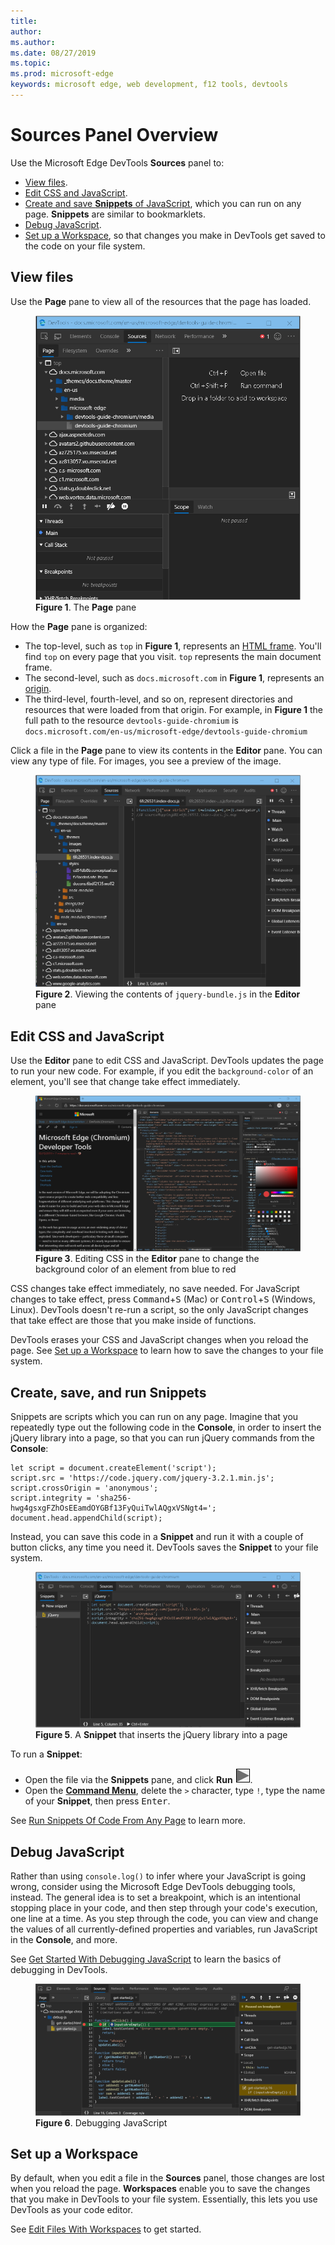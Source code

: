 ```yaml
---
title: 
author: 
ms.author: 
ms.date: 08/27/2019
ms.topic: 
ms.prod: microsoft-edge
keywords: microsoft edge, web development, f12 tools, devtools
---
```








# Sources Panel Overview 



Use the Microsoft Edge DevTools **Sources** panel to:

* [View files](#view-files).
* [Edit CSS and JavaScript](#edit-css-and-javascript).
* [Create and save **Snippets** of JavaScript](#create-and-save-snippets-of-javascript), which you can run on any page.
  **Snippets** are similar to bookmarklets.
* [Debug JavaScript](#debug-javascript).
* [Set up a Workspace](#set-up-a-workspace), so that changes you make in DevTools get saved to the code on
  your file system.

## View files 

Use the **Page** pane to view all of the resources that the page has loaded.

<figure>
  <img src="images/sources-page-pane.msft.png"
       alt="The Page pane"/>
  <figcaption>
    <b>Figure 1</b>. The <b>Page</b> pane
  </figcaption>
</figure>

How the **Page** pane is organized:

* The top-level, such as `top` in <b>Figure 1</b>, represents an [HTML frame][frame].
  You'll find `top` on every page that you visit. `top` represents the main document
  frame.
* The second-level, such as `docs.microsoft.com` in <b>Figure 1</b>, represents an
  [origin][origin].
* The third-level, fourth-level, and so on, represent directories and resources that
  were loaded from that origin. For example, in <b>Figure 1</b> the full path to the
  resource `devtools-guide-chromium` is
  `docs.microsoft.com/en-us/microsoft-edge/devtools-guide-chromium`

[frame]: https://www.w3.org/TR/html401/present/frames.html
[origin]: https://html.spec.whatwg.org/multipage/origin.html#origin

Click a file in the **Page** pane to view its contents in the **Editor** pane. You
can view any type of file. For images, you see a preview of the image.

<figure>
  <img src="images/sources-editor-pane.msft.png"
       alt="Viewing a file in the Editor pane"/>
  <figcaption>
    <b>Figure 2</b>. Viewing the contents of <code>jquery-bundle.js</code> in the <b>Editor</b>
    pane
  </figcaption>
</figure>

## Edit CSS and JavaScript 

Use the **Editor** pane to edit CSS and JavaScript.  DevTools updates the
page to run your new code. For example, if you edit the `background-color` of an element, you'll
see that change take effect immediately.

<figure>
  <img src="images/edit-css.msft.png"
       alt="Editing CSS in the Editor pane"/>
  <figcaption>
    <b>Figure 3</b>. Editing CSS in the <b>Editor</b> pane to change the background color of an
    element from blue to red
  </figcaption>
</figure>

CSS changes take effect immediately, no save needed. For JavaScript changes to take effect, press
<kbd>Command</kbd>+<kbd>S</kbd> (Mac) or <kbd>Control</kbd>+<kbd>S</kbd> (Windows, Linux).
DevTools doesn't re-run a script, so the only JavaScript changes that take effect are those that
you make inside of functions. <!-- For example, in <b>Figure 4</b> note how `console.log('A')` doesn't
run, whereas `console.log('B')` does. If DevTools re-ran the entire script after making the
change, then the text `A` would have been logged to the **Console**. -->

<!-- <figure>
  <img src="images/edit-js.msft.png"
       alt="Editing JavaScript in the Editor pane"/>
  <figcaption>
    <b>Figure 4</b>. Editing JavaScript in the <b>Editor</b> pane
  </figcaption>
</figure> -->

DevTools erases your CSS and JavaScript changes when you reload the page. See
[Set up a Workspace](#set-up-a-workspace) to learn how to save the changes to your file
system.

## Create, save, and run Snippets 

Snippets are scripts which you can run on any page. Imagine that you repeatedly type out the
following code in the **Console**, in order to insert the jQuery library into a page, so that
you can run jQuery commands from the **Console**:

    let script = document.createElement('script');
    script.src = 'https://code.jquery.com/jquery-3.2.1.min.js';
    script.crossOrigin = 'anonymous';
    script.integrity = 'sha256-hwg4gsxgFZhOsEEamdOYGBf13FyQuiTwlAQgxVSNgt4=';
    document.head.appendChild(script);

Instead, you can save this code in a **Snippet** and run it with a couple of button clicks,
any time you need it. DevTools saves the **Snippet** to your file system.

<figure>
  <img src="images/snippet.msft.png"
       alt="A Snippet that inserts the jQuery library into a page."/>
  <figcaption>
    <b>Figure 5</b>. A <b>Snippet</b> that inserts the jQuery library into a page
  </figcaption>
</figure>

To run a **Snippet**:

* Open the file via the **Snippets** pane, and click **Run** ![The Run button][run].
* Open the [**Command Menu**][CM], delete the `>` character, type `!`, type the name of your
  **Snippet**, then press <kbd>Enter</kbd>.

[CM]: /microsoft-edge/devtools-guide-chromium/ui#command-menu
[run]: images/run-snippet.msft.png

See [Run Snippets Of Code From Any Page][snip] to learn more.

[snip]: /microsoft-edge/devtools-guide-chromium/snippets

## Debug JavaScript 

Rather than using `console.log()` to infer where your JavaScript is going wrong, consider using
the Microsoft Edge DevTools debugging tools, instead. The general idea is to set a breakpoint, which
is an intentional stopping place in your code, and then step through your code's execution,
one line at a time. As you step through the code, you can view and change the values of all
currently-defined properties and variables, run JavaScript in the **Console**, and more.

See [Get Started With Debugging JavaScript](/microsoft-edge/devtools-guide-chromium/javascript/) to learn the
basics of debugging in DevTools.

<figure>
  <img src="images/debugging.msft.png"
       alt="Debugging JavaScript"/>
  <figcaption>
    <b>Figure 6</b>. Debugging JavaScript
  </figcaption>
</figure>

## Set up a Workspace 

By default, when you edit a file in the **Sources** panel, those changes are lost when you
reload the page. **Workspaces** enable you to save the changes that you make in DevTools to
your file system. Essentially, this lets you use DevTools as your code editor.

See [Edit Files With Workspaces][WS] to get started.

[WS]: /microsoft-edge/devtools-guide-chromium/workspaces/

 


